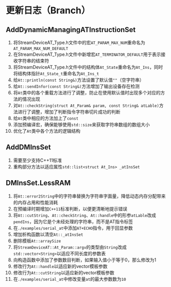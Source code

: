 # 更新日志（Branch）

## AddDynamicManagingATInstructionSet

1. 将StreamDeviceAT_Type.h文件中的宏`AT_PARAM_MAX_NUM`重命名为`AT_PARAM_MAX_NUM_DEFAULT`
2. 在StreamDeviceAT_Type.h文件中新增宏`AT_TERMINATOR_DEFAULT`用于表示接收字符串的结束符
3. 将StreamDeviceAT_Type.h文件中的结构体`At_State`重命名为`At_Ins`，同时将结构体指针`At_State_t`重命名为`At_Ins_t`
4. 给`At::println(const String&)`方法设置了默认值`""`（空字符串）
5. 给`At::sendInfor(const String&)`方法增加了输出设备存在检测
6. 将`At`类中的各个重载方法进行了调整，防止在使用默认值时出现多个对应的方法的情况出现
7. 对`At::checkString(struct At_Param& param, const String& atLable)`方法进行了调整，增加了判断指令字符串切片成功的判断
8. 给`At`类中相应的方法加上了`const`
9. 添加预编译宏，确保能够使用`std::size`来获取字符串数组的数组大小
10. 优化了`At`类中各个方法的逻辑结构

## AddDMInsSet

1. 需要至少支持C++11标准
2. 重构部分方法以适应属性`std::list<struct At_Ins> _atInsSet`

## DMInsSet.LessRAM

1. 将`At::error2String`中的字符串替换为字符串字面量，降低动态内存分配带来的内存占用和性能消耗
2. 在预编译时期增加`C++11`标准判断，以便更清晰地提示错误
3. 将`At::cutString`、`At::checkString`、`At::handle`中的形参`atLable`改成`pendIns`，因为它是个未经处理的字符串，而不是AT指令标签
4. 在`./examples/serial_at`中添加`AT+ECHO`指令，用于回显参数
5. 增加析构函数以清空`At::_atInsSet`
6. 删除模板`At::arraySize`
7. 将`StreamDeviceAT::At_Param::argv`的类型由`String`改成`std::vector<String>`以适应不同长度的参数表
8. 向构造函数中添加了参数数目判断，如果输入值小于等于0，那么修改为1
9. 修改行为`At::handle`以适应新的vector模板参数
10. 修改行为`At::cutString`以适应新的vector模板参数
11. 在`./examples/serial_at`中修改变量`at`的最大参数数为`10`
